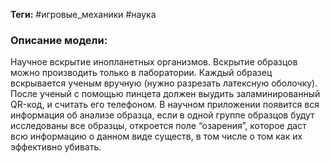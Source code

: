 **Теги:** #игровые_механики #наука
### Описание модели:
Научное вскрытие инопланетных организмов. Вскрытие образцов можно производить только в лаборатории. Каждый образец вскрывается ученым вручную (нужно разрезать латексную оболочку). После ученый с помощью пинцета должен выудить заламинированный QR-код, и считать его телефоном. В научном приложении появится вся информация об анализе образца, если в одной группе образцов будут исследованы все образцы, откроется поле “озарения”, которое даст всю информацию о данном виде существ, в том числе о том как их эффективно убивать.